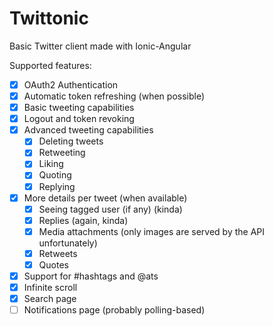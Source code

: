 # Twittonic
Basic Twitter client made with Ionic-Angular

Supported features:
- [X] OAuth2 Authentication
- [X] Automatic token refreshing (when possible)
- [X] Basic tweeting capabilities
- [X] Logout and token revoking
- [X] Advanced tweeting capabilities
  - [X] Deleting tweets
  - [X] Retweeting
  - [X] Liking
  - [X] Quoting
  - [X] Replying
- [X] More details per tweet (when available)
  - [X] Seeing tagged user (if any) (kinda)
  - [X] Replies (again, kinda)
  - [X] Media attachments (only images are served by the API unfortunately)
  - [X] Retweets
  - [X] Quotes
- [X] Support for #hashtags and @ats
- [X] Infinite scroll
- [X] Search page
- [ ] Notifications page (probably polling-based)
